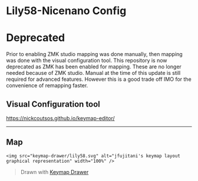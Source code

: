 # Lily58-Nicenano Config

# Deprecated

Prior to enabling ZMK studio mapping was done manually, then mapping was done with the visual configuration tool. This repository is now deprecated as ZMK has been enabled for mapping.
These are no longer needed because of ZMK studio. Manual at the time of this update is still required for advanced features. However this is a good trade off IMO for the convenience of remapping faster.

## Visual Configuration tool

<https://nickcoutsos.github.io/keymap-editor/>

---

## Map

```
<img src="keymap-drawer/lily58.svg" alt="jfujitani's keymap layout graphical representation" width="100%" />
```

> Drawn with [Keymap Drawer](/caksoylar/keymap-drawer)
